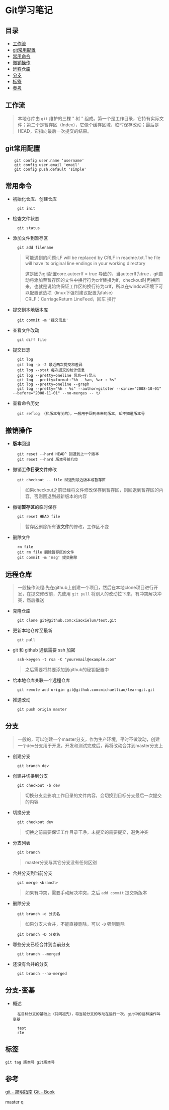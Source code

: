 Git学习笔记
===
目录
---
* [工作流](#工作流)  
* [git常用配置](#git常用配置)  
* [常用命令](#常用命令)  
* [撤销操作](#撤销操作)  
* [远程仓库](#远程仓库)  
* [分支](#分支)  
* [标签](#标签) 
* [参考](#参考)  

工作流
---
>本地仓库由 `git` 维护的三棵 " 树 " 组成。第一个是工作目录，它持有实际文件；第二个是暂存区（Index），它像个缓存区域，临时保存改动；最后是 HEAD，它指向最后一次提交的结果。

git常用配置
---
        git config user.name 'username'
        git config user.email 'email'
        git config push.default 'simple'
常用命令
---
* 初始化仓库、创建仓库

        git init
* 检查文件状态

        git status
* 添加文件到暂存区

        git add filename
    >可能遇到的问题:LF will be replaced by CRLF in readme.txt.The file will have its original line endings in your working directory
    >
    >这是因为git配置core.autocrlf = true 导致的，当autocrlf为true，git自动将添加至暂存区的文件中换行符为crlf替换为lf，checkout时再换回来，也就是说始终保证工作区的换行符为crlf，所以在window环境下可以配置该选项（linux下强烈建议配置为false）  
    >CRLF：CarriageReturn LineFeed，回车 换行

* 提交到本地版本库

        git commit -m '提交信息'
* 查看文件改动

        git diff file
* 提交日志

        git log
        git log -p -2 最近两次提交和差异
        git log --stat 每次提交的统计信息
        git log --pretty=oneline 信息一行显示
        git log --pretty=format:"%h - %an, %ar : %s"
        git log --pretty=oneline --graph
        git log --pretty="%h - %s" --author=gitster --since="2008-10-01" --before="2008-11-01" --no-merges -- t/
* 查看命令历史

        git reflog （和版本有关的），一般用于回到未来的版本，却不知道版本号

撤销操作
---
* **版本**回退

        git reset --hard HEAD^ 回退到上一个版本
        git reset --hard 版本号前几位
* 撤销**工作目录**文件修改

        git checkout -- file 回退到最近版本或暂存区  
    >如果checkout之前已经将文件修改保存到暂存区，则回退到暂存区的内容，否则回退到最新版本的内容

* 撤销**暂存区**的临时保存

        git reset HEAD file
    >暂存区删除所有**该文件**的修改，工作区不变

* 删除文件

        rm file
        git rm file 删除暂存区的文件
        git commit -m 'msg' 提交删除
        
远程仓库
---
>一般操作流程:先在github上创建一个项目，然后在本地clone项目进行开发，在提交修改前，先使用 `git pull` 将别人的改动拉下来，有冲突解决冲突，然后推送

* 克隆仓库
        
        git clone git@github.com:xiaoxielun/test.git
* 更新本地仓库至最新
        
        git pull
* git 和 github 通信需要 ssh 加密

        ssh-keygen -t rsa -C "youremail@example.com"
    >之后需要将共要添加到github的秘钥配置中

* 给本地仓库关联一个远程仓库

        git remote add origin git@github.com:michaelliao/learngit.git
* 推送改动

        git push origin master
 
分支
---
>一般的，可以创建一个master分支，作为生产环境，平时不做改动，创建一个dev分支用于开发，开发和测试完成后，再将改动合并到master分支上

* 创建分支
        
        git branch dev
* 创建并切换到分支
        
        git checkout -b dev
    >切换分支会影响工作目录的文件内容，会切换到目标分支最后一次提交的内容

* 切换分支
        
        git checkout dev
    >切换之前需要保证工作目录干净，未提交的需要提交，避免冲突
* 分支列表
        
        git branch
    >master分支与其它分支没有任何区别

* 合并分支到当前分支
        
        git merge <branch>
         
    >如果有冲突，需要手动解决冲突，之后 `add commit` 提交新版本
* 删除分支
        
        git branch -d 分支名
    >如果分支未合并，不能直接删除，可以 `-D` 强制删除
        
        git branch -D 分支名
* 哪些分支已经合并到当前分支
        
        git branch --merged
* 还没有合并的分支

        git branch --no-merged

分支-变基
---
* 概述
        
        在目标分支的基础上（共同祖先），将当前分支的改动在运行一次，git中的这种操作叫变基

        test
        rte
标签
---
    git tag 版本号 git版本号

参考
---
[git - 简明指南](http://rogerdudler.github.io/git-guide/index.zh.html)
[Git - Book](https://git-scm.com/book/zh/v2)

master
q